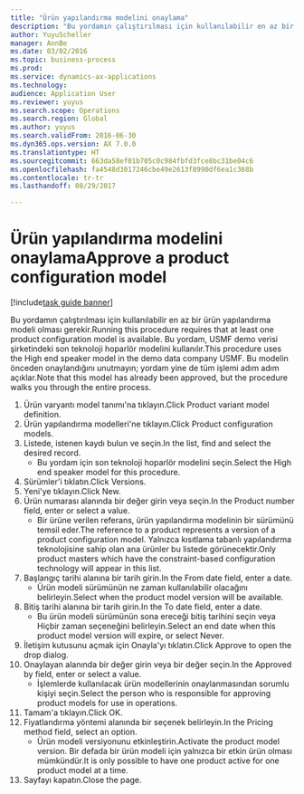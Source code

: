 ```yaml
--- 
title: "Ürün yapılandırma modelini onaylama"
description: "Bu yordamın çalıştırılması için kullanılabilir en az bir ürün yapılandırma modeli olması gerekir."
author: YuyuScheller
manager: AnnBe
ms.date: 03/02/2016
ms.topic: business-process
ms.prod: 
ms.service: dynamics-ax-applications
ms.technology: 
audience: Application User
ms.reviewer: yuyus
ms.search.scope: Operations
ms.search.region: Global
ms.author: yuyus
ms.search.validFrom: 2016-06-30
ms.dyn365.ops.version: AX 7.0.0
ms.translationtype: HT
ms.sourcegitcommit: 663da58ef01b705c0c984fbfd3fce8bc31be04c6
ms.openlocfilehash: fa4548d3017246cbe49e2613f8990df6ea1c368b
ms.contentlocale: tr-tr
ms.lasthandoff: 08/29/2017

---
```

# <a name="approve-a-product-configuration-model"></a><span data-ttu-id="01191-103">Ürün yapılandırma modelini onaylama</span><span class="sxs-lookup"><span data-stu-id="01191-103">Approve a product configuration model</span></span>

[!include[task guide banner](../../includes/task-guide-banner.md)]

<span data-ttu-id="01191-104">Bu yordamın çalıştırılması için kullanılabilir en az bir ürün yapılandırma modeli olması gerekir.</span><span class="sxs-lookup"><span data-stu-id="01191-104">Running this procedure requires that at least one product configuration model is available.</span></span> <span data-ttu-id="01191-105">Bu yordam, USMF demo verisi şirketindeki son teknoloji hoparlör modelini kullanılır.</span><span class="sxs-lookup"><span data-stu-id="01191-105">This procedure uses the High end speaker model in the demo data company USMF.</span></span> <span data-ttu-id="01191-106">Bu modelin önceden onaylandığını unutmayın; yordam yine de tüm işlemi adım adım açıklar.</span><span class="sxs-lookup"><span data-stu-id="01191-106">Note that this model has already been approved, but the procedure walks you through the entire process.</span></span>

1. <span data-ttu-id="01191-107">Ürün varyantı model tanımı'na tıklayın.</span><span class="sxs-lookup"><span data-stu-id="01191-107">Click Product variant model definition.</span></span>
2. <span data-ttu-id="01191-108">Ürün yapılandırma modelleri'ne tıklayın.</span><span class="sxs-lookup"><span data-stu-id="01191-108">Click Product configuration models.</span></span>
3. <span data-ttu-id="01191-109">Listede, istenen kaydı bulun ve seçin.</span><span class="sxs-lookup"><span data-stu-id="01191-109">In the list, find and select the desired record.</span></span>
    * <span data-ttu-id="01191-110">Bu yordam için son teknoloji hoparlör modelini seçin.</span><span class="sxs-lookup"><span data-stu-id="01191-110">Select the High end speaker model for this procedure.</span></span>  
4. <span data-ttu-id="01191-111">Sürümler'i tıklatın.</span><span class="sxs-lookup"><span data-stu-id="01191-111">Click Versions.</span></span>
5. <span data-ttu-id="01191-112">Yeni'ye tıklayın.</span><span class="sxs-lookup"><span data-stu-id="01191-112">Click New.</span></span>
6. <span data-ttu-id="01191-113">Ürün numarası alanında bir değer girin veya seçin.</span><span class="sxs-lookup"><span data-stu-id="01191-113">In the Product number field, enter or select a value.</span></span>
    * <span data-ttu-id="01191-114">Bir ürüne verilen referans, ürün yapılandırma modelinin bir sürümünü temsil eder.</span><span class="sxs-lookup"><span data-stu-id="01191-114">The reference to a product represents a version of a product configuration model.</span></span> <span data-ttu-id="01191-115">Yalnızca kısıtlama tabanlı yapılandırma teknolojisine sahip olan ana ürünler bu listede görünecektir.</span><span class="sxs-lookup"><span data-stu-id="01191-115">Only product masters which have the constraint-based configuration technology will appear in this list.</span></span>  
7. <span data-ttu-id="01191-116">Başlangıç tarihi alanına bir tarih girin.</span><span class="sxs-lookup"><span data-stu-id="01191-116">In the From date field, enter a date.</span></span>
    * <span data-ttu-id="01191-117">Ürün modeli sürümünün ne zaman kullanılabilir olacağını belirleyin.</span><span class="sxs-lookup"><span data-stu-id="01191-117">Select when the product model version will be available.</span></span>  
8. <span data-ttu-id="01191-118">Bitiş tarihi alanına bir tarih girin.</span><span class="sxs-lookup"><span data-stu-id="01191-118">In the To date field, enter a date.</span></span>
    * <span data-ttu-id="01191-119">Bu ürün modeli sürümünün sona ereceği bitiş tarihini seçin veya Hiçbir zaman seçeneğini belirleyin.</span><span class="sxs-lookup"><span data-stu-id="01191-119">Select an end date when this product model version will expire, or select Never.</span></span>  
9. <span data-ttu-id="01191-120">İletişim kutusunu açmak için Onayla'yı tıklatın.</span><span class="sxs-lookup"><span data-stu-id="01191-120">Click Approve to open the drop dialog.</span></span>
10. <span data-ttu-id="01191-121">Onaylayan alanında bir değer girin veya bir değer seçin.</span><span class="sxs-lookup"><span data-stu-id="01191-121">In the Approved by field, enter or select a value.</span></span>
    * <span data-ttu-id="01191-122">İşlemlerde kullanılacak ürün modellerinin onaylanmasından sorumlu kişiyi seçin.</span><span class="sxs-lookup"><span data-stu-id="01191-122">Select the person who is responsible for approving product models for use in operations.</span></span>  
11. <span data-ttu-id="01191-123">Tamam'a tıklayın.</span><span class="sxs-lookup"><span data-stu-id="01191-123">Click OK.</span></span>
12. <span data-ttu-id="01191-124">Fiyatlandırma yöntemi alanında bir seçenek belirleyin.</span><span class="sxs-lookup"><span data-stu-id="01191-124">In the Pricing method field, select an option.</span></span>
    * <span data-ttu-id="01191-125">Ürün modeli versiyonunu etkinleştirin.</span><span class="sxs-lookup"><span data-stu-id="01191-125">Activate the product model version.</span></span> <span data-ttu-id="01191-126">Bir defada bir ürün modeli için yalnızca bir etkin ürün olması mümkündür.</span><span class="sxs-lookup"><span data-stu-id="01191-126">It is only possible to have one product active for one product model at a time.</span></span>  
13. <span data-ttu-id="01191-127">Sayfayı kapatın.</span><span class="sxs-lookup"><span data-stu-id="01191-127">Close the page.</span></span>



